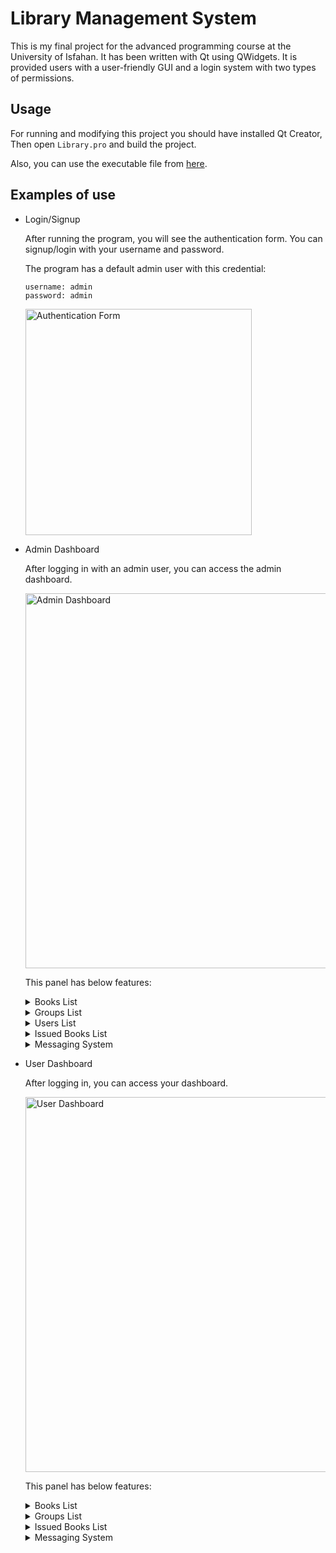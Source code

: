 
# Library Management System
This is my final project for the advanced programming course at the University of Isfahan. It has been written with Qt using QWidgets.
It is provided users with a user-friendly GUI and a login system with two types of permissions.
## Usage

For running and modifying this project you should have installed Qt Creator, Then open `Library.pro` and build the project. 

Also, you can use the executable file from [here](https://github.com/kianmajl/Library/releases).
## Examples of use

- Login/Signup

    After running the program, you will see the authentication form.
    You can signup/login with your username and password.
        
    The program has a default admin user with this credential:
    ```
    username: admin
    password: admin
    ```
    
    <img src="https://user-images.githubusercontent.com/22191288/187410883-ab7a0263-76a1-454b-8c07-b38cfb181312.jpg" alt="Authentication Form" width="362px" higth="263px">


- Admin Dashboard

    After logging in with an admin user, you can access the admin dashboard.

    <img src="https://user-images.githubusercontent.com/22191288/187414007-141040cc-e5c0-41a3-81dc-a510f6a309d9.jpg" alt="Admin Dashboard" width="600px" higth="450px">

    This panel has below features:
	
	<details>
	<summary>Books List</summary>
	
	 You can add, edit, and delete a book in this panel. Also, you can filter and sort the books based on their different parameters.
	 
	<img src="https://user-images.githubusercontent.com/22191288/187424962-0e40500a-ddb7-4e00-9f6b-d3ff2ec8d451.jpg" alt="Admin Dashboard | Books List" width="600px" higth="450px">
	
	</details>
	
	<details>
	<summary>Groups List</summary>
	
	 You can add, edit, and delete a group in this panel. Also, you can see books and their details in each group.
	 
	<img src="https://user-images.githubusercontent.com/22191288/187428734-f89cd38d-3cba-47d4-8de7-c7b5f957c0b8.jpg" alt="Admin Dashboard | Groups List" width="600px" higth="450px">
	
	</details>
	
	<details>
	<summary>Users List</summary>
	
	 You can edit(change password, give admin access) and delete a user in this panel.
	 
	 **Note:** Passwords are stored with the `SHA-256` algorithm. 

	<img src="https://user-images.githubusercontent.com/22191288/187431288-cbf364e4-1d30-49ca-8fff-18bc25bef1b8.jpg" alt="Admin Dashboard | Users List" width="600px" higth="450px">
	
	</details>
	
	<details>
	<summary>Issued Books List</summary>
	
	 In this panel, You can view books that have been issued by users.

	 **Note:** If the expiration date of a record is close, the row color of it will be yellow and if it is passed, the color will be red.

	<img src="https://user-images.githubusercontent.com/22191288/187437092-34573821-72af-4e2b-91e5-f61da5d583bc.jpg" alt="Admin Dashboard | Issued Books List" width="600px" higth="450px">
	
	</details>
	
	<details>
	<summary>Messaging System</summary>

	 You can send messages to other users and receive messages from them too.

	<img src="https://user-images.githubusercontent.com/22191288/187445265-fd35addb-0e60-4305-8b89-897be8971fb6.jpg" alt="Inbox Panel" width="600px" higth="450px">
	
	<img src="https://user-images.githubusercontent.com/22191288/187445410-07ff1c4f-0539-4d2a-a1a7-0fa490b2d0bc.jpg" alt="Outbox Panel" width="600px" higth="450px">

	<img src="https://user-images.githubusercontent.com/22191288/187445497-0b4b16c1-73ba-4bfe-8ed7-e11b721fab05.jpg" alt="Compose Panel" width="600px" higth="450px">

	</details> 


- User Dashboard

    After logging in, you can access your dashboard.

    <img src="https://user-images.githubusercontent.com/22191288/187434624-f874185c-e9a8-45d8-a64b-3653f5122113.jpg" alt="User Dashboard" width="600px" higth="450px">

    This panel has below features:
	
	<details>
	<summary>Books List</summary>
	
	 You can see and issue books in this panel. Also, you can filter and sort the books based on their different parameters.
	 
	 **Note:** If the expiration date of a book that you have issued has passed, you can not issue a new book!

	<img src="https://user-images.githubusercontent.com/22191288/187447633-5efa7bb1-4b49-4eb3-9379-7b6c410a19a9.jpg" alt="User Dashboard | Books List" width="600px" higth="450px">
	
	</details>
	
	<details>
	<summary>Groups List</summary>
	
	 You can see and search groups of books in this panel. Also, you can see books and their details in each group.
	 
	<img src="https://user-images.githubusercontent.com/22191288/187456289-fd6af0fc-a533-4803-9456-645fd53d6c50.jpg" alt="User Dashboard | Groups List" width="600px" higth="450px">
	
	</details>
	
	<details>
	<summary>Issued Books List</summary>

	 You can see and return books that you have issued in this panel.
	 
	 **Note:** If the expiration date of a record is close, the row color of it will be yellow and if it is passed, the color will be red.
	 
	<img src="https://user-images.githubusercontent.com/22191288/187455641-744681a1-4538-44f7-a0fd-383bf44ef0bc.jpg" alt="User Dashboard | Issued Books List" width="600px" higth="450px">
	
	</details>
	
	
	<details>
	<summary>Messaging System</summary>

	 You can send messages to other users and receive messages from them too.
	 
	 **Note:** If the expiration date of a book that you have issued is closed or passed, the system will send you a message.

	<img src="https://user-images.githubusercontent.com/22191288/187458270-e406cebf-2f1a-4a67-b1ed-0ed5837cbc1a.jpg" alt="Inbox Panel" width="600px" higth="450px">
	
	</details> 
